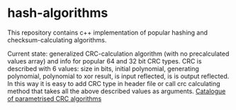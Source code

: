 # hash-algorithms

This repository contains c++ implementation of popular hashing and checksum-calculating algorithms.

Current state: generalized CRC-calculation algorithm (with no precalculated values array) and info for popular 64 and 32 bit CRC types. 
CRC is described with 6 values: size in bits, initial polynomial, generating polynomial, polynomial to xor result, is input reflected, is is output reflected.
In this way it is easy to add CRC type in header file or call crc calculating method that takes all the above described values as arguments.
[Catalogue of parametrised CRC algorithms](https://reveng.sourceforge.io/crc-catalogue/all.htm)
